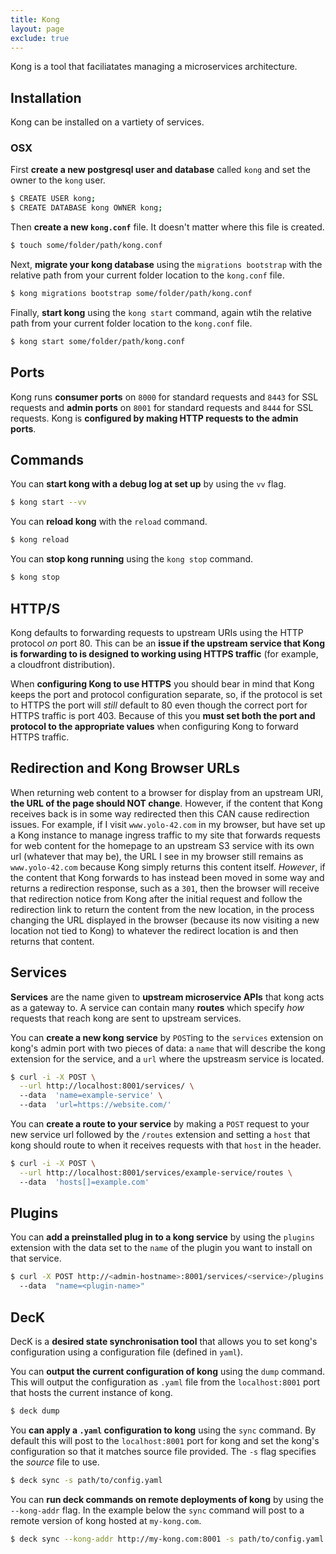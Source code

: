 ```yaml
---
title: Kong
layout: page
exclude: true
---
```


Kong is a tool that faciliatates managing a microservices architecture.

## Installation

Kong can be installed on a vartiety of services.

### OSX

First **create a new postgresql user and database** called `kong` and set the owner to the `kong` user.
```bash
$ CREATE USER kong;
$ CREATE DATABASE kong OWNER kong;
```

Then **create a new `kong.conf`** file. It doesn't matter where this file is created.
```bash
$ touch some/folder/path/kong.conf
```

Next, **migrate your kong database** using the `migrations bootstrap` with the relative path from your current folder location to the `kong.conf` file.
```bash
$ kong migrations bootstrap some/folder/path/kong.conf
```

Finally, **start kong** using the `kong start` command, again wtih the relative path from your current folder location to the `kong.conf` file.
```bash
$ kong start some/folder/path/kong.conf
```

## Ports

Kong runs **consumer ports** on `8000` for standard requests and `8443` for SSL requests and **admin ports** on `8001` for standard requests and `8444` for SSL requests. Kong is **configured by making HTTP requests to the admin ports**.

## Commands

You can **start kong with a debug log at set up** by using the `vv` flag.
```bash
$ kong start --vv
```

You can **reload kong** with the `reload` command.
```bash
$ kong reload
```

You can **stop kong running** using the `kong stop` command.
```bash
$ kong stop
```

## HTTP/S

Kong defaults to forwarding requests to upstream URIs using the HTTP protocol *on* port 80. This can be an **issue if the upstream service that Kong is forwarding to is designed to working using HTTPS traffic** (for example, a cloudfront distribution). 

When **configuring Kong to use HTTPS** you should bear in mind that Kong keeps the port and protocol configuration separate, so, if the protocol is set to HTTPS the port will *still* default to 80 even though the correct port for HTTPS traffic is port 403. Because of this you **must set both the port and protocol to the appropriate values** when configuring Kong to forward HTTPS traffic.

## Redirection and Kong Browser URLs

When returning web content to a browser for display from an upstream URI, **the URL of the page should NOT change**. However, if the content that Kong receives back is in some way redirected then this CAN cause redirection issues. For example, if I visit `www.yolo-42.com` in my browser, but have set up a Kong instance to manage ingress traffic to my site that forwards requests for web content for the homepage to an upstream S3 service with its own url (whatever that may be), the URL I see in my browser still remains as `www.yolo-42.com` because Kong simply returns this content itself. *However*, if the content that Kong forwards to has instead been moved in some way and returns a redirection response, such as a `301`, then the browser will receive that redirection notice from Kong after the initial request and follow the redirection link to return the content from the new location, in the process changing the URL displayed in the browser (because its now visiting a new location not tied to Kong) to whatever the redirect location is and then returns that content.

## Services

**Services** are the name given to **upstream microservice APIs** that kong acts as a gateway to. A service can contain many **routes** which specify *how* requests that reach kong are sent to upstream services.

You can **create a new kong service** by `POST`ing to the `services` extension on kong's admin port with two pieces of data: a `name` that will describe the kong extension for the service, and a `url` where the upstreasm service is located.
```bash
$ curl -i -X POST \
  --url http://localhost:8001/services/ \  
  --data  'name=example-service' \  
  --data  'url=https://website.com/'
```

You can **create a route to your service** by making a `POST` request to your new service url followed by the `/routes` extension and setting a `host` that kong should route to when it receives requests with that `host` in the header.
```bash
$ curl -i -X POST \
  --url http://localhost:8001/services/example-service/routes \  
  --data  'hosts[]=example.com'
```

## Plugins

You can **add a preinstalled plug in to a kong service** by using the `plugins` extension with the data set to the `name` of the plugin you want to install on that service.
```bash
$ curl -X POST http://<admin-hostname>:8001/services/<service>/plugins \  
  --data  "name=<plugin-name>"
```

## DecK

DecK is a **desired state synchronisation tool** that allows you to set kong's configuration using a configuration file (defined in `yaml`).

You can **output the current configuration of kong** using the `dump` command. This will output the configuration as `.yaml` file from the `localhost:8001` port that hosts the current instance of kong.
```bash
$ deck dump
```

You **can apply a `.yaml` configuration to kong** using the `sync` command. By default this will post to the `localhost:8001` port for kong and set the kong's configuration so that it matches source file provided. The `-s` flag specifies the *source* file to use.
```bash
$ deck sync -s path/to/config.yaml
```

You can **run deck commands on remote deployments of kong** by using the `--kong-addr` flag. In the example below the `sync` command will post to a remote version of kong hosted at `my-kong.com`.
```bash
$ deck sync --kong-addr http://my-kong.com:8001 -s path/to/config.yaml
```
<!--stackedit_data:
eyJoaXN0b3J5IjpbMTQxNDA3NjY5MCwtMTQ4ODI5MDc5MiwtMT
AyNzMwMDgwMCw0NjU1MjQyOTcsLTEzNjgxMTU4OTQsLTE5NDk0
NDIxNDMsMTU3NTEwNTk2NywtMjA1NDQxMTc3OSwtOTA3OTQyOD
k5LDE3NTIyMzI2OSwtNDA3MDQ3NTUzLDIwNDQ4MzkwNzYsNTE2
MDg3NTEwLC0xMjQxMjY5ODQwLC01Mjk4MDE4MTFdfQ==
-->
